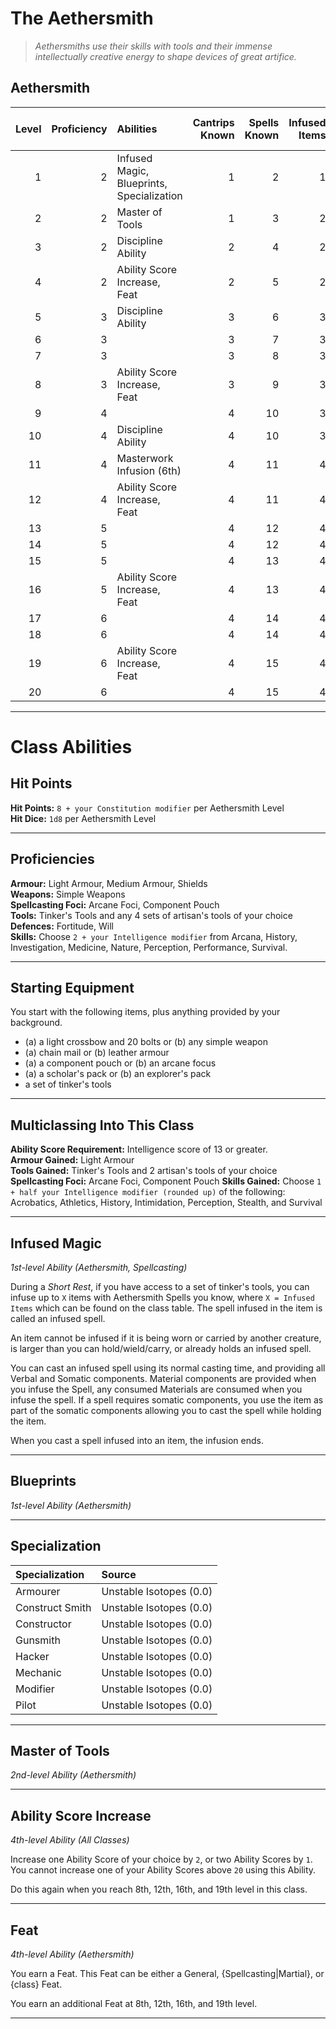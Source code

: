 # The Aethersmith

> *Aethersmiths use their skills with tools and their immense intellectually creative energy to shape devices of great artifice.*

## Aethersmith

| Level | Proficiency | Abilities                                 | Cantrips Known | Spells Known | Infused Items | Max Spell Level |
| ----: | ----------: | :---------------------------------------- | -------------: | -----------: | ------------: | --------------: |
|     1 |           2 | Infused Magic, Blueprints, Specialization |              1 |            2 |             1 |               1 |
|     2 |           2 | Master of Tools                           |              1 |            3 |             2 |               1 |
|     3 |           2 | Discipline Ability                        |              2 |            4 |             2 |               2 |
|     4 |           2 | Ability Score Increase, Feat              |              2 |            5 |             2 |               2 |
|     5 |           3 | Discipline Ability                        |              3 |            6 |             3 |               3 |
|     6 |           3 |                                           |              3 |            7 |             3 |               3 |
|     7 |           3 |                                           |              3 |            8 |             3 |               4 |
|     8 |           3 | Ability Score Increase, Feat              |              3 |            9 |             3 |               4 |
|     9 |           4 |                                           |              4 |           10 |             3 |               5 |
|    10 |           4 | Discipline Ability                        |              4 |           10 |             3 |               5 |
|    11 |           4 | Masterwork Infusion (6th)                 |              4 |           11 |             4 |               5 |
|    12 |           4 | Ability Score Increase, Feat              |              4 |           11 |             4 |               5 |
|    13 |           5 |                                           |              4 |           12 |             4 |               5 |
|    14 |           5 |                                           |              4 |           12 |             4 |               5 |
|    15 |           5 |                                           |              4 |           13 |             4 |               5 |
|    16 |           5 | Ability Score Increase, Feat              |              4 |           13 |             4 |               5 |
|    17 |           6 |                                           |              4 |           14 |             4 |               5 |
|    18 |           6 |                                           |              4 |           14 |             4 |               5 |
|    19 |           6 | Ability Score Increase, Feat              |              4 |           15 |             4 |               5 |
|    20 |           6 |                                           |              4 |           15 |             4 |               5 |

---

# Class Abilities

## Hit Points

**Hit Points:** `8 + your Constitution modifier` per Aethersmith Level  
**Hit Dice:** `1d8` per Aethersmith Level  

---

## Proficiencies

**Armour:** Light Armour, Medium Armour, Shields  
**Weapons:** Simple Weapons  
**Spellcasting Foci:** Arcane Foci, Component Pouch  
**Tools:** Tinker's Tools and any 4 sets of artisan's tools of your choice  
**Defences:** Fortitude, Will  
**Skills:** Choose `2 + your Intelligence modifier` from Arcana, History, Investigation, Medicine, Nature, Perception, Performance, Survival.

---

## Starting Equipment

You start with the following items, plus anything provided by your background.

* (a) a light crossbow and 20 bolts or (b) any simple weapon
* (a) chain mail or (b) leather armour
* (a) a component pouch or (b) an arcane focus
* (a) a scholar's pack or (b) an explorer's pack
* a set of tinker's tools

---

## Multiclassing Into This Class

**Ability Score Requirement:** Intelligence score of 13 or greater.  
**Armour Gained:** Light Armour  
**Tools Gained:** Tinker's Tools and 2 artisan's tools of your choice  
**Spellcasting Foci:** Arcane Foci, Component Pouch
**Skills Gained:** Choose `1 + half your Intelligence modifier (rounded up)` of the following: Acrobatics, Athletics, History, Intimidation, Perception, Stealth, and Survival  

---

## Infused Magic
*1st-level Ability (Aethersmith, Spellcasting)*  

During a *Short Rest*, if you have access to a set of tinker's tools, you can infuse up to `X` items with Aethersmith Spells you know, where `X = Infused Items` which can be found on the class table. The spell infused in the item is called an infused spell.

An item cannot be infused if it is being worn or carried by another creature, is larger than you can hold/wield/carry, or already holds an infused spell.

You can cast an infused spell using its normal casting time, and providing all Verbal and Somatic components. Material components are provided when you infuse the Spell, any consumed Materials are consumed when you infuse the spell. If a spell requires somatic components, you use the item as part of the somatic components allowing you to cast the spell while holding the item.

When you cast a spell infused into an item, the infusion ends.

---

## Blueprints
*1st-level Ability (Aethersmith)*  
<!--

Blueprints Known: `5 + your aethersmith level`
Blueprints Prepared: `your Intelligence modifier + your aethersmith level` (minimum of one)

-->

---

## Specialization

| Specialization  | Source                  |
| :-------------- | :---------------------- |
| Armourer        | Unstable Isotopes (0.0) |
| Construct Smith | Unstable Isotopes (0.0) |
| Constructor     | Unstable Isotopes (0.0) |
| Gunsmith        | Unstable Isotopes (0.0) |
| Hacker          | Unstable Isotopes (0.0) |
| Mechanic        | Unstable Isotopes (0.0) |
| Modifier        | Unstable Isotopes (0.0) |
| Pilot           | Unstable Isotopes (0.0) |

---

## Master of Tools
*2nd-level Ability (Aethersmith)*  
<!-- 2nd level, 2 Expertise in artisan's tools. Int mod half proficiencies (round down). -->

---

## Ability Score Increase
*4th-level Ability (All Classes)*

Increase one Ability Score of your choice by `2`, or two Ability Scores by `1`. You cannot increase one of your Ability Scores above `20` using this Ability.

Do this again when you reach 8th, 12th, 16th, and 19th level in this class.

---

## Feat
*4th-level Ability (Aethersmith)*

You earn a Feat. This Feat can be either a General, {Spellcasting|Martial}, or {class} Feat.

You earn an additional Feat at 8th, 12th, 16th, and 19th level.

---
